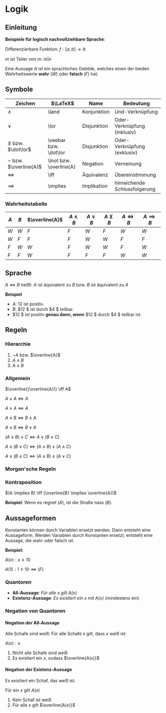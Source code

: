 # Logik

## Einleitung

**Beispiele für logisch nachvollziehbare Sprache**:

Differenzierbare Funktion:
$f: [a,b] \to \mathbb{R}$

$m$ ist Teiler von $m$: $m|n$

Eine Aussage $A$ ist ein sprachliches Gebilde, welches einen der beiden Wahrheitswerte **wahr** ($W$) oder
**falsch** ($F$) hat.

## Symbole

| Zeichen                     | $\LaTeX$                | Name        | Bedeutung                     |
|-----------------------------|-------------------------|-------------|-------------------------------|
| $\land$                     | \land                   | Konjunktion | Und-Verknüpfung               |
| $\lor$                      | \lor                    | Disjunktion | Oder-Verknüpfung (inklusiv)   |
| $\veebar$ bzw. $\dot\lor$   | \veebar bzw. \dot\lor   | Disjunktion | Oder-Verknüpfung (exklusiv)   |
| $\lnot$ bzw. $\overline{A}$ | \lnot bzw. \overline{A} | Negation    | Verneinung                    |
| $\iff$                      | \iff                    | Äquivalenz  | Übereinstimmung               |
| $\implies$                  | \implies                | Implikation | hinreichende Schlussfolgerung |

### Wahrheitstabelle

| $A$ | $B$ | $\overline{A}$ | $A \land B$ | $A \lor B$ | $A \veebar B$ | $A \iff B$ | $A \implies B$ |
|-----|-----|----------------|-------------|------------|---------------|------------|----------------|
| $W$ | $W$ | $F$            | $F$         | $W$        | $F$           | $W$        | $W$            |
| $W$ | $F$ | $F$            | $F$         | $W$        | $W$           | $F$        | $F$            |
| $F$ | $W$ | $W$            | $F$         | $W$        | $W$           | $F$        | $W$            |
| $F$ | $F$ | $W$            | $F$         | $F$        | $F$           | $W$        | $W$            |

## Sprache

$A \iff B$ heißt: $A$ ist äquivalent zu $B$ bzw. $B$ ist äquivalent zu $A$

**Beispiel**

- $A$: $12$ ist positiv.
- $B$: $12 $ ist durch $4 $ teilbar.
- $12 $ ist positiv **genau dann, wenn** $12 $ durch $4 $ teilbar ist.

## Regeln

### Hierarchie

1. $\lnot A$ bzw. $\overline{A}$
2. $A \land B$
3. $A \lor B$

### Allgemein

$\overline{(\overline{A})} \iff A$

$A \lor A \iff A$

$A \land A \iff A$

$A \land B \iff B \land A$

$A \lor B \iff B \lor A$

$(A \lor B) \lor C \iff A \lor (B \lor C)$

$A \land (B \lor C) \iff (A \land B) \lor (A \land C)$

$A \lor (B \land C) \iff (A \lor B) \land (A \lor C)$

### Morgan'sche Regeln



### Kontraposition

$(A \implies B) \iff (\overline{B} \implies \overline{A})$

**Beispiel**: Wenn es regnet ($A$), ist die Straße nass ($B$).

## Aussageformen

Konstanten können durch Variablen ersetzt werden. Dann entsteht eine Aussageform. Werden Variablen
durch Konstanten ersetzt, entsteht eine Aussage, die wahr oder falsch ist.

**Beispiel:**

$A(x): x \geq 10$

$A(1): 1 \geq 10 \iff (F)$

### Quantoren

- **All-Aussage**: *Für alle $x$ gilt $A(x)$*
- **Existenz-Aussage**: *Es existiert ein $x$ mit $A(x)$* (mindestens ein)

### Negation von Quantoren

#### Negation der All-Aussage

Alle Schafe sind weiß: Für alle Schafe $x$ gilt, dass $x$ weiß ist:

$A(x): x$

1. Nicht alle Schafe sind weiß
2. Es existiert ein $x$, sodass $\overline{A(x)}$

#### Negation der Existenz-Aussage

Es existiert ein Schaf, das weiß ist.

Für ein $x$ gilt $A(x)$

1. Kein Schaf ist weiß
2. Für alle $x$ gilt $\overline{A(x)}$